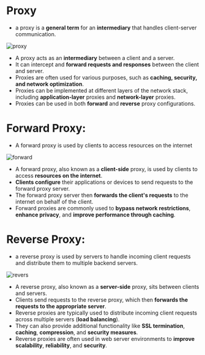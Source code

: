 # Proxy

* a proxy is a __general term__ for an __intermediary__ that handles client-server communication. 

![proxy](https://github.com/hojat-gazestani/DevOps/blob/main/haproxy/pictures/01-proxy.jpg)

- A proxy acts as an __intermediary__ between a client and a server.
- It can intercept and __forward requests and responses__ between the client and server.
- Proxies are often used for various purposes, such as __caching, security, and network optimization__.
- Proxies can be implemented at different layers of the network stack, including __application-layer__ proxies and __network-layer__ proxies.
- Proxies can be used in both __forward__ and __reverse__ proxy configurations.

# Forward Proxy:

* A forward proxy is used by clients to access resources on the internet

![forward](https://github.com/hojat-gazestani/DevOps/blob/main/haproxy/pictures/02-%20forward%20proxy.jpg)

- A forward proxy, also known as a __client-side__ proxy, is used by clients to access __resources on the internet__.
- __Clients configure__ their applications or devices to send requests to the forward proxy server.
- The forward proxy server then __forwards the client's requests__ to the internet on behalf of the client.
- Forward proxies are commonly used to __bypass network restrictions__, __enhance privacy__, and __improve performance through caching__.

# Reverse Proxy:

* a reverse proxy is used by servers to handle incoming client requests and distribute them to multiple backend servers. 

![revers](https://github.com/hojat-gazestani/DevOps/blob/main/haproxy/pictures/03-reverse%20proxy.jpg)

- A reverse proxy, also known as a __server-side__ proxy, sits between clients and servers.
- Clients send requests to the reverse proxy, which then __forwards the requests to the appropriate server__.
- Reverse proxies are typically used to distribute incoming client requests across multiple servers (__load balancing__).
- They can also provide additional functionality like __SSL termination__, __caching__, __compression__, and __security measures__.
- Reverse proxies are often used in web server environments to __improve scalability__, __reliability__, and __security__.